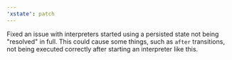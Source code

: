 ```yaml
---
'xstate': patch
---
```


Fixed an issue with interpreters started using a persisted state not being "resolved" in full. This could cause some things, such as `after` transitions, not being executed correctly after starting an interpreter like this.

